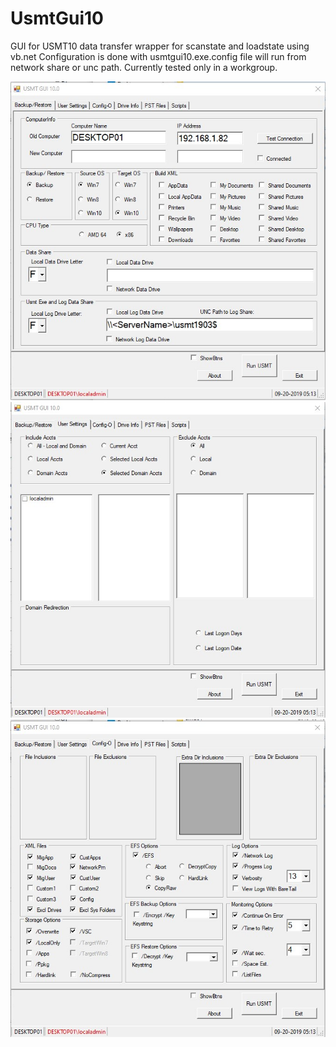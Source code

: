# UsmtGui10
GUI for USMT10 data transfer
wrapper for scanstate and loadstate using vb.net
Configuration is done with usmtgui10.exe.config file
will run from network share or unc path.
Currently tested only in a workgroup.

<img src="images/USMTGUI_Backup.jpg">

<img src="images/USMTGUI_Users.jpg" >

<img src="images/USMTGUI_Config.jpg" >



